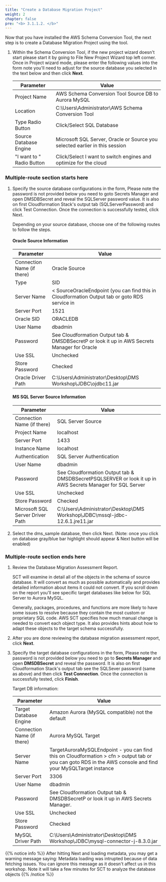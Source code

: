 ```yaml
---
title: "Create a Database Migration Project"
weight: 2
chapter: false
pre: "<b> 3.1.1.2. </b>"
---
```


Now that you have installed the AWS Schema Conversion Tool, the next step is to create a Database Migration Project using the tool.

1. Within the Schema Conversion Tool, if the new project wizard doesn't start please start it by going to File New Project Wizard top left corner. Once in Project wizard mode, please enter the following values into the form note you'll need to adjust for the source database you selected in the text below and then click **Next**.

    |  Parameter 	|  Value  |
    |----------------|------------------------|
    |  Project Name		|  AWS Schema Conversion Tool Source DB to Aurora MySQL  |
    |  Location		|  C:\Users\Administrator\AWS Schema Conversion Tool  |
    |  Type Radio Button		|  Click/Select SQL Database  |
    |  Source Database Engine		|  Microsoft SQL Server, Oracle or Source you selected earlier in this session  |
    |  "I want to " Radio Button		|  Click/Select I want to switch engines and optimize for the cloud  |

### Multiple-route section starts here

1. Specify the source database configurations in the form, Please note the password is not provided below you need to goto Secrets Manager and open DMSDBSecret and reveal the SQLServer password value. It is also on first Cloudformation Stack's output tab (SQLServerPassword) and click Test Connection. Once the connection is successfully tested, click Next.

    Depending on your source database, choose one of the following routes to follow the steps.

    #### Oracle Source Information

    |  Parameter	 |  Value  |
    |----------------|---------------|
    |  Connection Name (if there)	 |  Oracle Source  |
    |  Type	 |  SID  |
    |  Server Name	 |  < SourceOracleEndpoint (you can find this in Cloudformation Output tab or goto RDS service in |  console and pick your RDS Oracle Target instance)>  |
    |  Server Port	 |  1521  |
    |  Oracle SID	 |  ORACLEDB  |
    |  User Name	 |  dbadmin  |
    |  Password	 |  See Cloudformation Output tab & DMSDBSecretP or look it up in AWS Secrets Manager for Oracle  |
    |  Use SSL	 |  Unchecked  |
    |  Store Password	 |  Checked  |
    |  Oracle Driver Path	 |  C:\Users\Administrator\Desktop\DMS Workshop\JDBC\ojdbc11.jar  |

    #### MS SQL Server Source Information

    |  Parameter	 |  Value  |
    |----------------|---------------|
    |  Connection Name (if there)	 |  SQL Server Source  |
    |  Project Name	 |  localhost  |
    |  Server Port	 |  1433  |
    |  Instance Name	 |  localhost  |
    |  Authentication	 |  SQL Server Authentication  |
    |  User Name	 |  dbadmin  |
    |  Password	 |  See Cloudformation Output tab & DMSDBSecretPSQLSERVER or look it up in AWS Secrets Manager for SQL Server  |
    |  Use SSL	 |  Unchecked  |
    |  Store Password	 |  Checked  |
    |  Microsoft SQL Server Driver Path	 |  C:\Users\Administrator\Desktop\DMS Workshop\JDBC\mssql-jdbc-12.6.1.jre11.jar  |

1. Select the dms_sample database, then click Next. (Note: once you click on database gray/blue bar highlight should appear & Next button will be enabled)

### Multiple-route section ends here

1. Review the Database Migration Assessment Report.

    SCT will examine in detail all of the objects in the schema of source database. It will convert as much as possible automatically and provides detailed information about items it could not convert. If you scroll down on the report you'll see specific target databases like below for SQL Server to Aurora MySQL.

    Generally, packages, procedures, and functions are more likely to have some issues to resolve because they contain the most custom or proprietary SQL code. AWS SCT specifies how much manual change is needed to convert each object type. It also provides hints about how to adapt these objects to the target schema successfully.

1. After you are done reviewing the database migration assessment report, click **Next**.

1. Specify the target database configurations in the form, Please note the password is not provided below you need to go to **Secrets Manager** and open **DMSDBSecret** and reveal the password. It is also on first Cloudformation Stack's output tab see the SQLSever password (same as above) and then click **Test Connection**. Once the connection is successfully tested, click **Finish**.

    Target DB information:

    |  Parameter	 |  Value  |
    |-----------------|--------------------|
    |  Target Database Engine	 |  Amazon Aurora (MySQL compatible) not the default  |
    |  Connection Name (if there)	 |  Aurora MySQL Target  |
    |  Server Name	 |  TargetAuroraMySQLEndpoint - you can find this on Cloudformation > cfn > output tab or you can goto RDS in the AWS console and find your MySQLTarget instance  |
    |  Server Port	 |  3306  |
    |  User Name	 |  dbadmin  |
    |  Password	 |  See Cloudformation Output tab & DMSDBSecretP or look it up in AWS Secrets Manager.  |
    |  Use SSL	 |  Unchecked  |
    |  Store Password	 |  Checked  |
    |  MySQL Driver Path	 |  C:\Users\Administrator\Desktop\DMS Workshop\JDBC\mysql-connector-j-8.3.0.jar  |

{{% notice info %}}
After hitting Next and loading metadata, you may get a warning message saying: Metadata loading was intrupted because of data fetching issues. You can ignore this message as it doesn't affect us in this workshop. Note it will take a few minutes for SCT to analyze the database objects
{{% /notice %}}